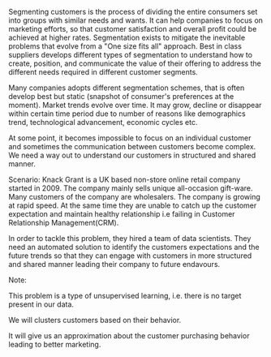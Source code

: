 Segmenting customers is the process of dividing the entire consumers set into groups with similar needs and wants. It can help companies to focus on marketing efforts, so that customer satisfaction and overall profit could be achieved at higher rates. Segmentation exists to mitigate the inevitable problems that evolve from a "One size fits all" approach. Best in class suppliers develops different types of segmentation to understand how to create, position, and communicate the value of their offering to address the different needs required in different customer segments.

Many companies adopts different segmentation schemes, that is often develop best but static (snapshot of consumer's preferences at the moment). Market trends evolve over time. It may grow, decline or disappear within certain time period due to number of reasons like demographics trend, technological advancement, economic cycles etc.


At some point, it becomes impossible to focus on an individual customer and sometimes the communication between customers become complex. We need a way out to understand our customers in structured and shared manner.


Scenario:
Knack Grant is a UK based non-store online retail company started in 2009. The company mainly sells unique all-occasion gift-ware. Many customers of the company are wholesalers. The company is growing at rapid speed. At the same time they are unable to catch up the customer expectation and maintain healthy relationship i.e failing in Customer Relationship Management(CRM).

In order to tackle this problem, they hired a team of data scientists. They need an automated solution to identify the customers expectations and the future trends so that they can engage with customers in more structured and shared manner leading their company to future endavours.

Note:

This problem is a type of unsupervised learning, i.e. there is no target present in our data.

We will clusters customers based on their behavior.

It will give us an approximation about the customer purchasing behavior leading to better marketing.
